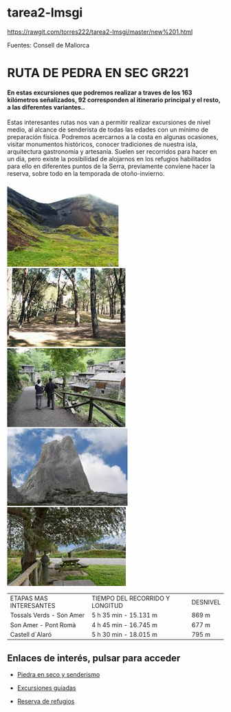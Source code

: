 # tarea2-lmsgi

https://rawgit.com/torres222/tarea2-lmsgi/master/new%201.html

Fuentes: Consell de Mallorca


<!DOCTYPE html>
<html lang="es">
<head>
  <title> RUTA DE PEDRA EN SEC GR221 </title>
  <meta name="description" content="Guia resumen de las excursiones mas interesantes que podemos hacer en la famosa ruta de pedra en sec GR221 de la isla de Mallorca. Destacamos: Es Capdellà a Estellencs, Calvià a Puigpunyent, Tossals Verds a Orient, S’Arracó al Coll de sa Gramola y la del Pas Llis."/>
</head>












<body>
<!-- Aqui va un comentario que no es interpretado por el navegador Un rètol informatiu (h1-h6)--> 
   <h1>RUTA DE PEDRA EN SEC GR221</h1>
   
   <h4>En estas excursiones que podremos realizar a traves de los 163 kilómetros señalizados, 92 corresponden al itinerario principal y el resto, a las diferentes variantes..</h4>
    


<!-- Aqui va un comentario que no es interpretado por el navegador Una descripció (p)-->
  <p>Estas interesantes rutas nos van a permitir realizar excursiones de nivel medio, al alcance de senderista de todas las edades con un mínimo de preparación física. Podremos acercarnos a la costa en algunas ocasiones, visitar monumentos históricos, conocer tradiciones de nuestra isla, arquitectura gastronomía y artesanía. Suelen ser recorridos para hacer en un dia, pero existe la posibilidad de alojarnos en los refugios habilitados para ello en diferentes puntos de la Serra, previamente conviene hacer la reserva, sobre todo en la temporada de otoño-invierno.</p>
  


<!-- Aqui va un comentario que no es interpretado por el navegador Una imatge (o diverses) relativa al tema que has triat. Aprofita per usar programes d'edició d'imatges tipus photoshop, gimp, per redimensionarla. Usa eines com tinypng.com per optimitzar-les--> 


<img src="img/imagesj.jpg" alt = "imagen de montaña" />
<img src="img/imagesk.jpg" alt = "imagen de arboles" />
<img src="img/imagesz.jpg" alt = "imagen de senderistas" />
<img src="img/imagesn.jpg" alt = "imagen de cima" />
<img src="img/imagesx.jpg" alt = "imagen de zona de recreo" />

      




<!-- Aqui va un comentario que no es interpretado por el navegador Una taula de dades relacionades amb el tema--> 






<table style="width:100%">
  <tr>
    <td>ETAPAS MAS INTERESANTES</td>
    <td>TIEMPO DEL RECORRIDO Y LONGITUD </td> 
    <td>DESNIVEL</td>
  </tr>
  <tr>
    <td>Tossals Verds - Son Amer</td>
    <td>5 h 35 min - 15.131 m</td>
    <td>869 m</td>
  </tr>
  <tr>
    <td>Son Amer - Pont Romà </td>
    <td>4 h 45 min - 16.745 m</td>
    <td>677 m</td>
  </tr>
  <tr>
    <td>Castell d´Alaró</td>
    <td>5 h 30 min - 18.015 m </td>
    <td>795 m</td>
  </tr>
</table>


<!-- Aqui va un comentario que no es interpretado por el navegador Una llista (li) amb 3 enllaços. Cada enllaç de la llista ha de conduir a una pàgina web relacionada amb el tema triat-->
<h2>Enlaces de interés, pulsar para acceder</h2>

<ul style="list-style-type:disc">
  <li><p><a href="http://www.conselldemallorca.net/?&id_parent=271&id_section=3198">Piedra en seco y senderismo</a></p></li>
  <li><p><a href="http://www.gr221.info/excursiones%20esp.htm">Excursiones guiadas</a></p></li>
  <li><p><a href="http://www.conselldemallorca.net/?&id_parent=491&id_section=3198&id_son=6250&id_lang=1">Reserva de refugios</a></p></li>
</ul>  





</body>
</html>
